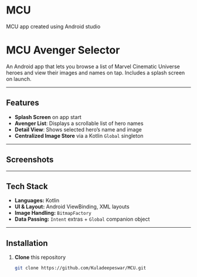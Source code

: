 # MCU
MCU app created using Android studio

# MCU Avenger Selector

An Android app that lets you browse a list of Marvel Cinematic Universe heroes and view their images and names on tap. Includes a splash screen on launch.

---

## Features

- **Splash Screen** on app start  
- **Avenger List**: Displays a scrollable list of hero names  
- **Detail View**: Shows selected hero’s name and image  
- **Centralized Image Store** via a Kotlin `Global` singleton  

---

## Screenshots

<!--
![Splash Screen](docs/screenshots/splash.png)
![List View](docs/screenshots/list.png)
![Detail View](docs/screenshots/detail.png)
-->

---

## Tech Stack

- **Languages:** Kotlin  
- **UI & Layout:** Android ViewBinding, XML layouts  
- **Image Handling:** `BitmapFactory`  
- **Data Passing:** `Intent` extras + `Global` companion object  

---

## Installation

1. **Clone** this repository  
   ```bash
   git clone https://github.com/Kuladeepeswar/MCU.git

